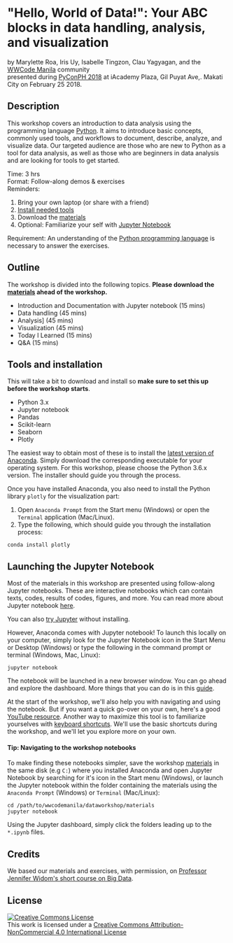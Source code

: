 # "Hello, World of Data!": Your ABC blocks in data handling, analysis, and visualization

by Marylette Roa, Iris Uy, Isabelle Tingzon, Clau Yagyagan, and the [WWCode Manila](https://www.meetup.com/Women-Who-Code-Manila/) community  
presented during [PyConPH 2018](https://pycon.python.ph/) at iAcademy Plaza, Gil Puyat Ave,. Makati City on February 25 2018.  


## Description
This workshop covers an introduction to data analysis using the programming language [Python](https://www.python.org/). It aims to introduce basic concepts, commonly used tools, and workflows to document, describe, analyze, and visualize data. Our targeted audience are those who are new to Python as a tool for data analysis, as well as those who are beginners in data analysis and are looking for tools to get started.

Time: 3 hrs  
Format: Follow-along demos & exercises  
Reminders:

1. Bring your own laptop (or share with a friend)
2. [Install needed tools](#tools-and-installation)
3. Download the [materials](materials)
4. Optional: Familiarize your self with [Jupyter Notebook](#launching-the-jupyter-notebook)

Requirement: An understanding of the [Python programming language](https://www.python.org/) is necessary to answer the exercises. 

## Outline
The workshop is divided into the following topics. **Please download the [materials](materials) ahead of the workshop.**

* Introduction and Documentation with Jupyter notebook (15 mins)
* Data handling (45 mins)
* Analysis] (45 mins)
* Visualization (45 mins)
* Today I Learned (15 mins)
* Q&A (15 mins)


## Tools and installation
This will take a bit to download and install so **make sure to set this up before the workshop starts**.

* Python 3.x
* Jupyter notebook
* Pandas
* Scikit-learn
* Seaborn
* Plotly

The easiest way to obtain most of these is to install the [latest version of Anaconda](https://www.anaconda.com/download/). Simply download the corresponding executable for your operating system. For this workshop, please choose the Python 3.6.x version. The installer should guide you through the process.

Once you have installed Anaconda, you also need to install the Python library `plotly` for the visualization part:


1. Open `Anaconda Prompt` from the Start menu (Windows) or open the `Terminal` application (Mac/Linux). 
2. Type the following, which should guide you through the installation process: 

```shell
conda install plotly
```

## Launching the Jupyter Notebook

Most of the materials in this workshop are presented using follow-along Jupyter notebooks. These are interactive notebooks which can contain texts, codes, results of codes, figures, and more. You can read more about Jupyter notebook [here](https://jupyter-notebook-beginner-guide.readthedocs.io/en/latest/what_is_jupyter.html).

You can also [try Jupyter](https://try.jupyter.org/) without installing. 

However, Anaconda comes with Jupyter notebook! To launch this locally on your computer, simply look for the Jupyter Notebook icon in the Start Menu or Desktop (Windows) or type the following in the command prompt or terminal (Windows, Mac, Linux): 

```shell
jupyter notebook
```

The notebook will be launched in a new browser window. You can go ahead and explore the dashboard.  More things that you can do is in this [guide](https://jupyter-notebook-beginner-guide.readthedocs.io/en/latest/execute.html). 

At the start of the workshop, we'll also help you with navigating and using the notebook. But if you want a quick go-over on your own, here's a good [YouTube resource](https://www.youtube.com/watch?v=jZ952vChhuI). Another way to maximize this tool is to familiarize yourselves with [keyboard shortcuts](http://maxmelnick.com/2016/04/19/python-beginner-tips-and-tricks.html). We'll use the basic shortcuts during the workshop, and we'll let you explore more on your own.

#### Tip: Navigating to the workshop notebooks
To make finding these notebooks simpler, save the workshop [materials](materials) in the same disk (e.g `C:`) where you installed Anaconda and open Jupyter Notebook by searching for it's icon in the Start menu (Windows), or launch the Jupyter notebook within the folder containing the materials using the `Anaconda Prompt` (Windows) or `Terminal` (Mac/Linux):

```shell
cd /path/to/wwcodemanila/dataworkshop/materials
jupyter notebook
```

Using the Jupyter dashboard, simply click the folders leading up to the `*.ipynb` files. 


## Credits
We based our materials and exercises, with permission, on [Professor Jennifer Widom's short course on Big Data](http://www.professorwidom.org/bigdata/).


## License
<a rel="license" href="http://creativecommons.org/licenses/by-nc/4.0/"><img alt="Creative Commons License" style="border-width:0" src="https://i.creativecommons.org/l/by-nc/4.0/88x31.png" /></a><br />This work is licensed under a <a rel="license" href="http://creativecommons.org/licenses/by-nc/4.0/">Creative Commons Attribution-NonCommercial 4.0 International License</a>